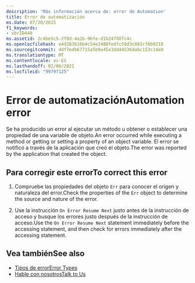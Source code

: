 ```yaml
---
description: 'Más información acerca de: error de Automation'
title: Error de automatización
ms.date: 07/20/2015
f1_keywords:
- vbrID440
ms.assetid: 2c4be5c5-2f0d-4a2b-96fe-d1b24f08fc4c
ms.openlocfilehash: e4d283b16b4c54e2488fedfc58d3c881cf6b0218
ms.sourcegitcommit: ddf7edb67715a5b9a45e3dd44536dabc153c1de0
ms.translationtype: MT
ms.contentlocale: es-ES
ms.lasthandoff: 02/06/2021
ms.locfileid: "99797125"
---
```

# <a name="automation-error"></a><span data-ttu-id="ec781-103">Error de automatización</span><span class="sxs-lookup"><span data-stu-id="ec781-103">Automation error</span></span>

<span data-ttu-id="ec781-104">Se ha producido un error al ejecutar un método u obtener o establecer una propiedad de una variable de objeto.</span><span class="sxs-lookup"><span data-stu-id="ec781-104">An error occurred while executing a method or getting or setting a property of an object variable.</span></span> <span data-ttu-id="ec781-105">El error se notificó a través de la aplicación que creó el objeto.</span><span class="sxs-lookup"><span data-stu-id="ec781-105">The error was reported by the application that created the object.</span></span>  
  
## <a name="to-correct-this-error"></a><span data-ttu-id="ec781-106">Para corregir este error</span><span class="sxs-lookup"><span data-stu-id="ec781-106">To correct this error</span></span>  
  
1. <span data-ttu-id="ec781-107">Compruebe las propiedades del objeto `Err` para conocer el origen y naturaleza del error.</span><span class="sxs-lookup"><span data-stu-id="ec781-107">Check the properties of the `Err` object to determine the source and nature of the error.</span></span>  
  
2. <span data-ttu-id="ec781-108">Use la instrucción `On Error Resume Next` justo antes de la instrucción de acceso y busque los errores justo después de la instrucción de acceso.</span><span class="sxs-lookup"><span data-stu-id="ec781-108">Use the `On Error Resume Next` statement immediately before the accessing statement, and then check for errors immediately after the accessing statement.</span></span>  
  
## <a name="see-also"></a><span data-ttu-id="ec781-109">Vea también</span><span class="sxs-lookup"><span data-stu-id="ec781-109">See also</span></span>

- [<span data-ttu-id="ec781-110">Tipos de error</span><span class="sxs-lookup"><span data-stu-id="ec781-110">Error Types</span></span>](../../programming-guide/language-features/error-types.md)
- [<span data-ttu-id="ec781-111">Hable con nosotros</span><span class="sxs-lookup"><span data-stu-id="ec781-111">Talk to Us</span></span>](/visualstudio/ide/feedback-options)
